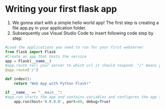 # Writing your first flask app
1. We gonna start with a simple hello world app! The first step is creating a file app.py in your application folder.
2. Subsequently use Visual Studio Code to insert following code step by step: 
```python
#Load the applications you need to run for your first webserver
from flask import Flask
#Create an app that hosts the service 
app = Flask(__name__)
#app.route tell your server to which url it should respond. "/" means your base folder such as example.com/
@app.route('/')

def index():
    return "Web App with Python Flask!"

if __name__ == "__main__":
#app.run starts the app and contains variables and configures the app to run on localhost ("host=0.0.0.0"), the port (you can use a different one than 80) and sets it in debug mode ("debug=True")
    app.run(host='0.0.0.0', port=80, debug=True)
```
